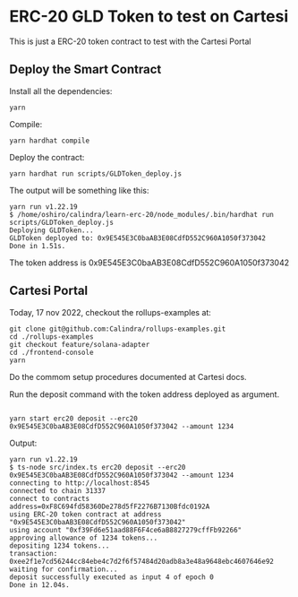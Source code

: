 # ERC-20 GLD Token to test on Cartesi

This is just a ERC-20 token contract to test with the Cartesi Portal

## Deploy the Smart Contract

Install all the dependencies:
```shell
yarn
```

Compile:
```shell
yarn hardhat compile
```

Deploy the contract:
```shell
yarn hardhat run scripts/GLDToken_deploy.js
```

The output will be something like this:
```shell
yarn run v1.22.19
$ /home/oshiro/calindra/learn-erc-20/node_modules/.bin/hardhat run scripts/GLDToken_deploy.js
Deploying GLDToken...
GLDToken deployed to: 0x9E545E3C0baAB3E08CdfD552C960A1050f373042
Done in 1.51s.
```

The token address is 0x9E545E3C0baAB3E08CdfD552C960A1050f373042

## Cartesi Portal

Today, 17 nov 2022, checkout the rollups-examples at: 
```shell
git clone git@github.com:Calindra/rollups-examples.git
cd ./rollups-examples
git checkout feature/solana-adapter
cd ./frontend-console
yarn
```

Do the commom setup procedures documented at Cartesi docs.

Run the deposit command with the token address deployed as argument.
```shell

yarn start erc20 deposit --erc20 0x9E545E3C0baAB3E08CdfD552C960A1050f373042 --amount 1234
```

Output:
```shell
yarn run v1.22.19
$ ts-node src/index.ts erc20 deposit --erc20 0x9E545E3C0baAB3E08CdfD552C960A1050f373042 --amount 1234
connecting to http://localhost:8545
connected to chain 31337
connect to contracts address=0xF8C694fd58360De278d5fF2276B7130Bfdc0192A
using ERC-20 token contract at address "0x9E545E3C0baAB3E08CdfD552C960A1050f373042"
using account "0xf39Fd6e51aad88F6F4ce6aB8827279cffFb92266"
approving allowance of 1234 tokens...
depositing 1234 tokens...
transaction: 0xee2f1e7cd56244cc84ebe4c7d2f6f57484d20adb8a3e48a9648ebc4607646e92
waiting for confirmation...
deposit successfully executed as input 4 of epoch 0
Done in 12.04s.
```